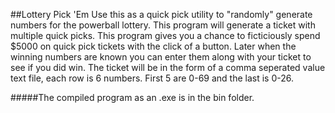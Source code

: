 ##Lottery Pick 'Em
Use this as a quick pick utility to "randomly" generate numbers for the powerball lottery. This program will generate a ticket with multiple quick picks. This program gives you a chance to ficticiously spend $5000 on quick pick tickets with the click of a button. Later when the winning numbers are known you can enter them along with your ticket to see if you did win. The ticket will be in the form of a comma seperated value text file, each row is 6 numbers. First 5 are 0-69 and the last is 0-26.

#####The compiled program as an .exe is in the bin folder.
